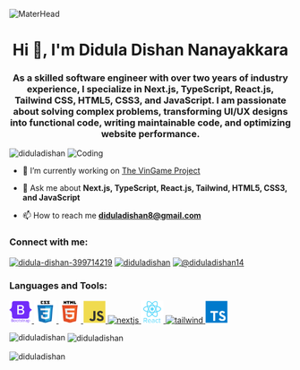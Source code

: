 
![MaterHead](https://t3.ftcdn.net/jpg/10/52/09/10/360_F_1052091099_d6wWwwXd0CxV8KsjGHrVesx0oG1VjVMh.jpg)
<h1 align="center">Hi 👋, I'm Didula Dishan Nanayakkara</h1>
<h3 align="center">As a skilled software engineer with over two years of industry experience, I specialize in Next.js, TypeScript, React.js, Tailwind CSS, HTML5, CSS3, and JavaScript. I am passionate about solving complex problems, transforming UI/UX designs into functional code, writing maintainable code, and optimizing website performance.</h3>

<img align="right" alt="Coding" width="400" src="https://camo.githubusercontent.com/4d9f5ecceb711eec6e2018f38a5677dc657c9738d4a65ba3b928c41c0a45b439/68747470733a2f2f6d69726f2e6d656469756d2e636f6d2f6d61782f313336302f302a37513379765349765f7430696f4a2d5a2e676966"/>

<p align="left"> <img src="https://komarev.com/ghpvc/?username=diduladishan&label=Profile%20views&color=0e75b6&style=flat" alt="diduladishan" /> </p>

- 🔭 I’m currently working on [The VinGame Project](https://thevingame.com/)

- 💬 Ask me about **Next.js, TypeScript, React.js, Tailwind, HTML5, CSS3, and JavaScript**

- 📫 How to reach me **diduladishan8@gmail.com**

<h3 align="left">Connect with me:</h3>
<p align="left">
<a href="https://www.linkedin.com/in/didula-nanayakkara-399714219/" target="blank"><img align="center" src="https://raw.githubusercontent.com/rahuldkjain/github-profile-readme-generator/master/src/images/icons/Social/linked-in-alt.svg" alt="didula-dishan-399714219" height="30" width="40" /></a>
<a href="https://instagram.com/diduladishan" target="blank"><img align="center" src="https://raw.githubusercontent.com/rahuldkjain/github-profile-readme-generator/master/src/images/icons/Social/instagram.svg" alt="diduladishan" height="30" width="40" /></a>
<a href="https://www.hackerrank.com/@diduladishan14" target="blank"><img align="center" src="https://raw.githubusercontent.com/rahuldkjain/github-profile-readme-generator/master/src/images/icons/Social/hackerrank.svg" alt="@diduladishan14" height="30" width="40" /></a>
</p>

<h3 align="left">Languages and Tools:</h3>
<p align="left"> <a href="https://getbootstrap.com" target="_blank" rel="noreferrer"> <img src="https://raw.githubusercontent.com/devicons/devicon/master/icons/bootstrap/bootstrap-plain-wordmark.svg" alt="bootstrap" width="40" height="40"/> </a> <a href="https://www.w3schools.com/css/" target="_blank" rel="noreferrer"> <img src="https://raw.githubusercontent.com/devicons/devicon/master/icons/css3/css3-original-wordmark.svg" alt="css3" width="40" height="40"/> </a> <a href="https://www.w3.org/html/" target="_blank" rel="noreferrer"> <img src="https://raw.githubusercontent.com/devicons/devicon/master/icons/html5/html5-original-wordmark.svg" alt="html5" width="40" height="40"/> </a> <a href="https://developer.mozilla.org/en-US/docs/Web/JavaScript" target="_blank" rel="noreferrer"> <img src="https://raw.githubusercontent.com/devicons/devicon/master/icons/javascript/javascript-original.svg" alt="javascript" width="40" height="40"/> </a> <a href="https://nextjs.org/" target="_blank" rel="noreferrer"> <img src="https://cdn.worldvectorlogo.com/logos/nextjs-2.svg" alt="nextjs" width="40" height="40"/> </a> <a href="https://reactjs.org/" target="_blank" rel="noreferrer"> <img src="https://raw.githubusercontent.com/devicons/devicon/master/icons/react/react-original-wordmark.svg" alt="react" width="40" height="40"/> </a> <a href="https://tailwindcss.com/" target="_blank" rel="noreferrer"> <img src="https://www.vectorlogo.zone/logos/tailwindcss/tailwindcss-icon.svg" alt="tailwind" width="40" height="40"/> </a> <a href="https://www.typescriptlang.org/" target="_blank" rel="noreferrer"> <img src="https://raw.githubusercontent.com/devicons/devicon/master/icons/typescript/typescript-original.svg" alt="typescript" width="40" height="40"/> </a> </p>

<p><img align="left" src="https://github-readme-stats.vercel.app/api/top-langs?username=diduladishan&show_icons=true&locale=en&layout=compact" alt="diduladishan" /></p>

<p>&nbsp;<img align="center" src="https://github-readme-stats.vercel.app/api?username=diduladishan&show_icons=true&locale=en" alt="diduladishan" /></p>

<p><img align="center" src="https://github-readme-streak-stats.herokuapp.com/?user=diduladishan&" alt="diduladishan" /></p>
